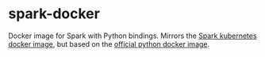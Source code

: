 # spark-docker

Docker image for Spark with Python bindings. Mirrors the [Spark kubernetes docker image](https://spark.apache.org/docs/latest/running-on-kubernetes.html#docker-images), but based on the [official python docker image](https://github.com/docker-library/python).
